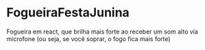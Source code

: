 # FogueiraFestaJunina

Fogueira em react, que brilha mais forte ao receber um som alto via microfone (ou seja, se você soprar, o fogo fica mais forte)
